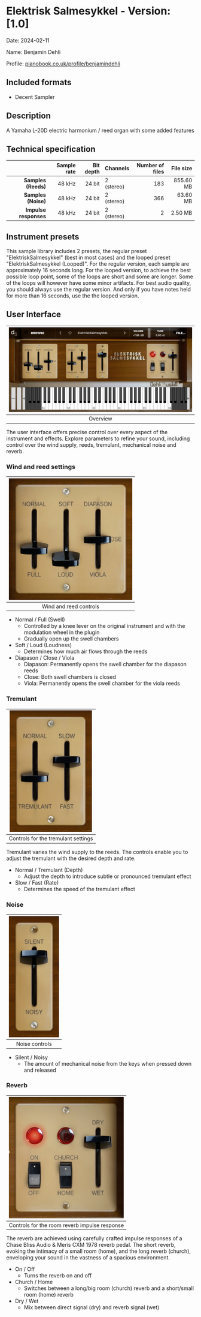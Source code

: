 # Elektrisk Salmesykkel - Version: [1.0]

Date: 2024-02-11

Name: Benjamin Dehli

Profile: [pianobook.co.uk/profile/benjamindehli](https://www.pianobook.co.uk/profile/benjamindehli/)

## Included formats

- Decent Sampler

## Description

A Yamaha L-20D electric harmonium / reed organ with some added features

## Technical specification

|                       | Sample rate | Bit depth | Channels   | Number of files | File size  |
|----------------------:|------------:|----------:|------------|----------------:|-----------:|
|  **Samples (Reeds)**  |      48 kHz |    24 bit | 2 (stereo) |             183 |  855.60 MB |
|  **Samples (Noise)**  |      48 kHz |    24 bit | 2 (stereo) |             366 |   63.60 MB |
| **Impulse responses** |      48 kHz |    24 bit | 2 (stereo) |               2 |    2.50 MB |

## Instrument presets

This sample library includes 2 presets, the regular preset "ElektriskSalmesykkel" (best in most cases) and the looped preset "ElektriskSalmesykkel (Looped)". For the regular version, each sample are approximately 16 seconds long. For the looped version, to achieve the best possible loop point, some of the loops are short and some are longer. Some of the loops will however have some minor artifacts. For best audio quality, you should always use the regular version. And only if you have notes held for more than 16 seconds, use the the looped version.

## User Interface

|![Overview](/Screenshots/elektrisk-salmesykkel.png)|
|:--:|
|Overview|

The user interface offers precise control over every aspect of the instrument and effects.
Explore parameters to refine your sound, including control over the wind supply, reeds, tremulant, mechanical noise and reverb.

### Wind and reed settings

|![Wind and reed controls](/Screenshots/mixer.png)|
|:--:|
|Wind and reed controls|

- Normal / Full (Swell)
  - Controlled by a knee lever on the original instrument and with the modulation wheel in the plugin
  - Gradually open up the swell chambers
- Soft / Loud (Loudness)
  - Determines how much air flows through the reeds
- Diapason / Close / Viola
  - Diapason: Permanently opens the swell chamber for the diapason reeds
  - Close: Both swell chambers is closed
  - Viola: Permanently opens the swell chamber for the viola reeds

### Tremulant

|![Controls for the vibrato settings](/Screenshots/tremulant.png)|
|:--:|
|Controls for the tremulant settings|

Tremulant varies the wind supply to the reeds. The controls enable you to adjust the tremulant with the desired depth and rate.

- Normal / Tremulant (Depth)
  - Adjust the depth to introduce subtle or pronounced tremulant effect
- Slow / Fast (Rate)
  - Determines the speed of the tremulant effect

### Noise

|![Noise controls](/Screenshots/noise.png)|
|:--:|
|Noise controls|

- Silent / Noisy
  - The amount of mechanical noise from the keys when pressed down and released

### Reverb

|![Controls for the room reverb impulse response](/Screenshots/reverb.png)|
|:--:|
|Controls for the room reverb impulse response|

The reverb are achieved using carefully crafted impulse responses of a Chase Bliss Audio & Meris CXM 1978 reverb pedal. The short reverb, evoking the intimacy of a small room (home), and the long reverb (church), enveloping your sound in the vastness of a spacious environment.

- On / Off
  - Turns the reverb on and off
- Church / Home
  - Switches between a long/big room (church) reverb and a short/small room (home) reverb
- Dry / Wet
  - Mix between direct signal (dry) and reverb signal (wet)
